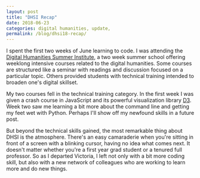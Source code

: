 ```yaml
---
layout: post
title: "DHSI Recap"
date: 2018-06-23
categories: digital humanities, update,  
permalink: /blog/dhsi18-recap/
---
```


I spent the first two weeks of June learning to code. I was attending the [Digital Humanities Summer Institute](http://dhsi.org/), a two week summer school offering weeklong intensive courses related to the digital humanities. Some courses are structured like a seminar with readings and discussion focused on a particular topic. Others provided students with technical training intended to broaden one's digital skillset.  

My two courses fell in the technical training category. In the first week I was given a crash course in JavaScript and its powerful visualization library [D3](https://d3js.org/). Week two saw me learning a bit more about the command line and getting my feet wet with Python. Perhaps I'll show off my newfound skills in a future post.

But beyond the technical skills gained, the most remarkable thing about DHSI is the atmosphere. There's an easy camaraderie when you're sitting in front of a screen with a blinking cursor, having no idea what comes next. It doesn't matter whether you're a first year grad student or a tenured full professor. So as I departed Victoria, I left not only with a bit more coding skill, but also with a new network of colleagues who are working to learn more and do new things.
